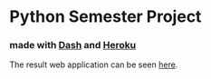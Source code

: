 # Python Semester Project
### made with [Dash](https://dash.plot.ly/) and [Heroku](https://devcenter.heroku.com/start)

The result web application can be seen [here](https://dash-project-aids.herokuapp.com).
